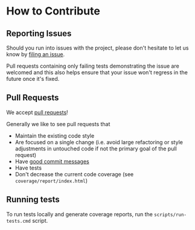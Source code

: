 # How to Contribute

## Reporting Issues

Should you run into issues with the project, please don't hesitate to let us know by
[filing an issue](https://github.com/poveden/ChromaWrapper/issues/new).

Pull requests containing only failing tests demonstrating the issue are welcomed
and this also helps ensure that your issue won't regress in the future once it's fixed.

## Pull Requests

We accept [pull requests](https://github.com/poveden/ChromaWrapper/pull/new/master)!

Generally we like to see pull requests that

- Maintain the existing code style
- Are focused on a single change (i.e. avoid large refactoring or style adjustments in untouched code if not the primary goal of the pull request)
- Have [good commit messages](https://chris.beams.io/posts/git-commit/)
- Have tests
- Don't decrease the current code coverage (see `coverage/report/index.html`)

## Running tests

To run tests locally and generate coverage reports, run the `scripts/run-tests.cmd` script.
